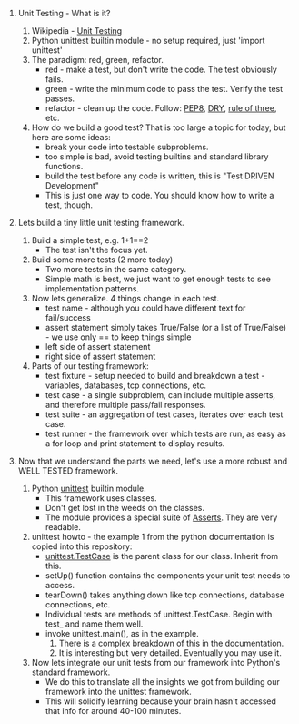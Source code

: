     
    
1. Unit Testing - What is it?    

    1. Wikipedia - [Unit Testing](http://en.wikipedia.org/wiki/Unit_testing)    
    2. Python unittest builtin module - no setup required, just 'import unittest'    
    3. The paradigm: red, green, refactor.    
        - red - make a test, but don't write the code. The test obviously fails.    
        - green - write the minimum code to pass the test. Verify the test passes.    
        - refactor - clean up the code. Follow: [PEP8](http://legacy.python.org/dev/peps/pep-0008/#maximum-line-length), [DRY](http://en.wikipedia.org/wiki/Don't_repeat_yourself), [rule of three](http://en.wikipedia.org/wiki/Rule_of_three_(computer_programming)), etc.    
    4. How do we build a good test? That is too large a topic for today, but here are some ideas:    
        -  break your code into testable subproblems.    
        -  too simple is bad, avoid testing builtins and standard library functions.    
        -  build the test before any code is written, this is "Test DRIVEN Development"    
        -  This is just one way to code. You should know how to write a test, though.    
    
    
2. Lets build a tiny little unit testing framework.    
    1. Build a simple test, e.g. 1+1==2    
        -  The test isn't the focus yet.    
    2. Build some more tests (2 more today)    
        -  Two more tests in the same category.    
        -  Simple math is best, we just want to get enough tests to see implementation patterns.    
    3. Now lets generalize. 4 things change in each test.    
        -  test name - although you could have different text for fail/success    
        -  assert statement simply takes True/False (or a list of True/False) - we use only == to keep things simple    
        -  left side of assert statement    
        -  right side of assert statement    
    4. Parts of our testing framework:    
        -  test fixture - setup needed to build and breakdown a test - variables, databases, tcp connections, etc.    
        -  test case - a single subproblem, can include multiple asserts, and therefore multiple pass/fail responses.    
        -  test suite - an aggregation of test cases, iterates over each test case.    
        -  test runner - the framework over which tests are run, as easy as a for loop and print statement to display results.    
    
    
3. Now that we understand the parts we need, let's use a more robust and WELL TESTED framework.    
    1. Python [unittest](https://docs.python.org/2/library/unittest.html) builtin module.    
        -  This framework uses classes.    
        -  Don't get lost in the weeds on the classes.
        -  The module provides a special suite of [Asserts](https://docs.python.org/2.7/library/unittest.html#assert-methods). They are very readable.    
    2. unittest howto - the example 1 from the python documentation is copied into this repository:    
        -  [unittest.TestCase](https://docs.python.org/2.7/library/unittest.html#unittest.TestCase) is the parent class for our class. Inherit from this.    
        -  setUp() function contains the components your unit test needs to access.    
        -  tearDown() takes anything down like tcp connections, database connections, etc.    
        -  Individual tests are methods of unittest.TestCase. Begin with test_ and name them well.    
        -  invoke unittest.main(), as in the example.     
            1. There is a complex breakdown of this in the documentation.    
            2. It is interesting but very detailed. Eventually you may use it.    
    3. Now lets integrate our unit tests from our framework into Python's standard framework.    
        -  We do this to translate all the insights we got from building our framework into the unittest framework.    
        -  This will solidify learning because your brain hasn't accessed that info for around 40-100 minutes.    
    
    
    
